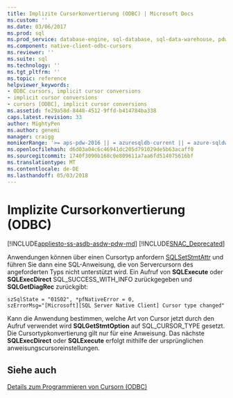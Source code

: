 ```yaml
---
title: Implizite Cursorkonvertierung (ODBC) | Microsoft Docs
ms.custom: ''
ms.date: 03/06/2017
ms.prod: sql
ms.prod_service: database-engine, sql-database, sql-data-warehouse, pdw
ms.component: native-client-odbc-cursors
ms.reviewer: ''
ms.suite: sql
ms.technology: ''
ms.tgt_pltfrm: ''
ms.topic: reference
helpviewer_keywords:
- ODBC cursors, implicit cursor conversions
- implicit cursor conversions
- cursors [ODBC], implicit cursor conversions
ms.assetid: fe29a58d-8448-4512-9ffd-b414784ba338
caps.latest.revision: 33
author: MightyPen
ms.author: genemi
manager: craigg
monikerRange: '>= aps-pdw-2016 || = azuresqldb-current || = azure-sqldw-latest || >= sql-server-2016 || = sqlallproducts-allversions'
ms.openlocfilehash: d6d03a04c6c46941dc205d791029de5b63acaff0
ms.sourcegitcommit: 1740f3090b168c0e809611a7aa6fd514075616bf
ms.translationtype: MT
ms.contentlocale: de-DE
ms.lasthandoff: 05/03/2018
---
```

# <a name="implicit-cursor-conversions-odbc"></a>Implizite Cursorkonvertierung (ODBC)
[!INCLUDE[appliesto-ss-asdb-asdw-pdw-md](../../../includes/appliesto-ss-asdb-asdw-pdw-md.md)]
[!INCLUDE[SNAC_Deprecated](../../../includes/snac-deprecated.md)]

  Anwendungen können über einen Cursortyp anfordern [SQLSetStmtAttr](../../../relational-databases/native-client-odbc-api/sqlsetstmtattr.md) und führen Sie dann eine SQL-Anweisung, die von Servercursorn des angeforderten Typs nicht unterstützt wird. Ein Aufruf von **SQLExecute** oder **SQLExecDirect** SQL_SUCCESS_WITH_INFO zurückgegeben und **SQLGetDiagRec** zurückgibt:  
  
```  
szSqlState = "01S02", *pfNativeError = 0,  
szErrorMsg="[Microsoft][SQL Server Native Client] Cursor type changed"  
```  
  
 Kann die Anwendung bestimmen, welche Art von Cursor jetzt durch den Aufruf verwendet wird **SQLGetStmtOption** auf SQL_CURSOR_TYPE gesetzt. Die Cursortypkonvertierung gilt nur für eine Anweisung. Das nächste **SQLExecDirect** oder **SQLExecute** erfolgt mithilfe der ursprünglichen anweisungscursoreinstellungen.  
  
## <a name="see-also"></a>Siehe auch  
 [Details zum Programmieren von Cursorn &#40;ODBC&#41;](../../../relational-databases/native-client-odbc-cursors/programming/cursor-programming-details-odbc.md)  
  
  
